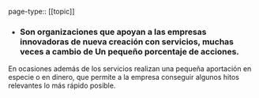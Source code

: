page-type:: [[topic]]
- ### Son organizaciones que apoyan a las empresas innovadoras de nueva creación con servicios, muchas veces a cambio de Un pequeño porcentaje de acciones.

En ocasiones además de los servicios realizan una pequeña aportación en especie o en dinero, que permite a la empresa conseguir algunos hitos relevantes lo más rápido posible.


